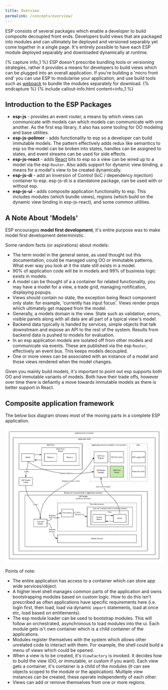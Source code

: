 ```yaml
---
title: Overview
permalink: /concepts/overview/
---
```


ESP consists of several packages which enable a developer to build composite decoupled front ends. 
Developers build views that are packaged into modules and can ultimately be deployed and versioned separably yet come together in a single page.
It's entirely possible to have each ESP module deployed separably and downloaded dynamically at runtime.

{% capture info_1 %}
ESP doesn't prescribe bundling tools or versioning strategies, rather it provides a means for developers to build views which can be plugged into an overall application. 
If you're building a 'micro front end' you can use ESP to modularise your application, and use build tools such as [webpack](https://webpack.js.org/) to bundle the modules separately for download.
{% endcapture %}
{% include callout-info.html content=info_1 %}

## Introduction to the ESP Packages

* **esp-js** - 
  provides an event router, a means by which views can communicate with models can which models can communicate with one another. 
  As the first esp library, it also has some tooling for OO modeling and base utilities. 
* **esp-js-polimer** -
  adds functionality to esp so a developer can build immutable models.
  The pattern effectively adds redux like semantics to esp so the model can be broken into states, handles can be assigned to states, and event streams can be used for side effects.
* **esp-js-react** -
  adds [React](https://reactjs.org/) bits to esp so a view can be wired up to a model via the esp `Router`.
  Also adds support for dynamic view binding, a means for a model's view to be created dynamically. 
* **esp-js-di** -
  add an Inversion of Control (IoC / dependency injection) container to esp. 
  esp-js-di is a standalone package, can be used with or without esp.
* **esp-js-ui** -
  adds composite application functionality to esp.
  This includes modules (which bundle views), regions (which build on the dynamic view binding in esp-js-react), and some common utilities.

## A Note About 'Models'

ESP encourages **model first development**, it's entire purpose was to make model first development deterministic.

Some random facts (or aspirations) about models:

* The term model in the general sense, as used thought out this documentation, could be managed using OO or immutable patterns. 
  What ever way you look at it the state still exists in a model.
* 90% of application code will be in models and 99% of business logic exists in models.
* A model can be thought of a a container for related functionality, you may have a model for a view, a trade grid, managing notification, displaying popups. 
* Views should contain no state, the exception being React component only state: for example, 'currently has input focus'.
  Views render props which ultimately get mapped from the model.
* Generally, a models domain is the view.
  State such as validation, errors, visible panels along with all data are all part of a typical view's model. 
* Backend data typically is handed by services, simple objects that talk downstream and expose an API to the rest of the system.
  Results from backend data is pushed to models for evaluation. 
* In an esp application models are isolated off from other models and communicate via events.
  These are published via the esp `Router`, effectively an event bus.
  This keeps models decoupled.
* One or more views can be associated with an instance of a model and those views rendered when the model changes.

Given you mainly build models, it's important to point out esp supports both OO and immutable variants of models.
Both have their trade offs, however over time there is defiantly a move towards immutable models as there is better support in React. 

## Composite application framework

The below box diagram shows most of the moving parts in a complete ESP application.
  
![](/images/esp-overview.png)

Points of note:

* The entire application has access to a container which can store app wide services/object.
* A higher level shell manages common parts of the application and owns bootstrapping modules based on custom logic.
  How to do this isn't prescribed as often applications have specific requirements here (i.e. login first, then load, load via dynamic `import` statements, load at once etc, load based on entitlements).
* The esp module loader can be used to bootstrap modules. 
  This will follow an orchestrated, asynchronous to load modules into the ui.
  Each module gets is't own container which is a child container of the applications.  
* Modules register themselves with the system which allows other unrelated code to interact with them. 
  For example, the shell could build a menu of views which could be opened.
* When a view is to be created, it's `ViewFactory` is invoked. 
  It decides how to build the view (OO, or immutable, or custom if you want).
  Each view gets a container, it's container is a child of the modules (it can see objects scoped to the module or the application).
  Multiple view instances can be created, these operate independently of each other. 
* Views can add or remove themselves from one or more regions. 